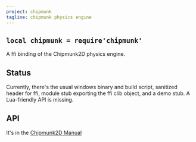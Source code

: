```yaml
---
project: chipmunk
tagline: chipmunk physics engine
---
```


## `local chipmunk = require'chipmunk'`

A ffi binding of the Chipmunk2D physics engine.

## Status

Currently, there's the usual windows binary and build script, sanitized header for ffi,
module stub exporting the ffi clib object, and a demo stub. A Lua-friendly API is missing.

## API

It's in the [Chipmunk2D Manual](http://chipmunk-physics.net/release/ChipmunkLatest-Docs/)
